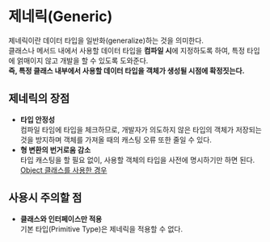 # 제네릭(Generic)
제네릭이란 데이터 타입을 일반화(generalize)하는 것을 의미한다.  
클래스나 메서드 내에서 사용할 데이터 타입을 **컴파일 시**에 지정하도록 하여, 특정 타입에 얽매이지 않고 개발을 할 수 있도록 도와준다.  
**즉, 특정 클래스 내부에서 사용할 데이터 타입을 객체가 생성될 시점에 확정짓는다.**

## 제네릭의 장점
- **타입 안정성**  
컴파일 타임에 타입을 체크하므로, 개발자가 의도하지 않은 타입의 객체가 저장되는 것을 방지하며 객체를 가져올 때의 캐스팅 오류 또한 줄일 수 있다.
- **형 변환의 번거로움 감소**  
타입 캐스팅을 할 필요 없이, 사용할 객체의 타입을 사전에 명시하기만 하면 된다.  
[Object 클래스를 사용한 경우](https://github.com/yjghim/java-advanced/blob/master/src/generics/basic_concept/no_use/App.java)

## 사용시 주의할 점
- **클래스와 인터페이스만 적용**  
기본 타입(Primitive Type)은 제네릭을 적용할 수 없다.